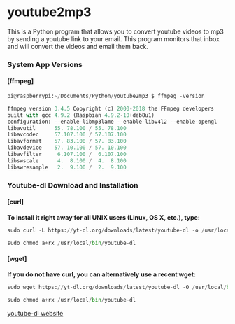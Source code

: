 # youtube2mp3
This is a Python program that allows you to convert youtube videos to mp3 by sending a youtube link to your email. This program monitors that inbox and will convert the videos and email them back.

### System App Versions

#### [ffmpeg]
```python
pi@raspberrypi:~/Documents/Python/youtube2mp3 $ ffmpeg -version
```
```python
ffmpeg version 3.4.5 Copyright (c) 2000-2018 the FFmpeg developers
built with gcc 4.9.2 (Raspbian 4.9.2-10+deb8u1)
configuration: --enable-libmp3lame --enable-libv4l2 --enable-opengl
libavutil      55. 78.100 / 55. 78.100
libavcodec     57.107.100 / 57.107.100
libavformat    57. 83.100 / 57. 83.100
libavdevice    57. 10.100 / 57. 10.100
libavfilter     6.107.100 /  6.107.100
libswscale      4.  8.100 /  4.  8.100
libswresample   2.  9.100 /  2.  9.100
```

### Youtube-dl Download and Installation

#### [curl]
**To install it right away for all UNIX users (Linux, OS X, etc.), type:**
```python
sudo curl -L https://yt-dl.org/downloads/latest/youtube-dl -o /usr/local/bin/youtube-dl

sudo chmod a+rx /usr/local/bin/youtube-dl
```

#### [wget]
**If you do not have curl, you can alternatively use a recent wget:**
```python
sudo wget https://yt-dl.org/downloads/latest/youtube-dl -O /usr/local/bin/youtube-dl

sudo chmod a+rx /usr/local/bin/youtube-dl
```

[youtube-dl website](https://rg3.github.io/youtube-dl/download.html)
